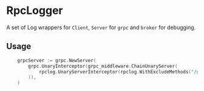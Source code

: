 # RpcLogger

A set of Log wrappers for `Client`, `Server`  for `grpc` and `broker` for debugging.

## Usage

```go
	grpcServer := grpc.NewServer(
		grpc.UnaryInterceptor(grpc_middleware.ChainUnaryServer(
			rpclog.UnaryServerInterceptor(rpclog.WithExcludeMethods("/grpc.health.v1.Health/Check", "/api.MyService/*")),
		)),
	)
```
